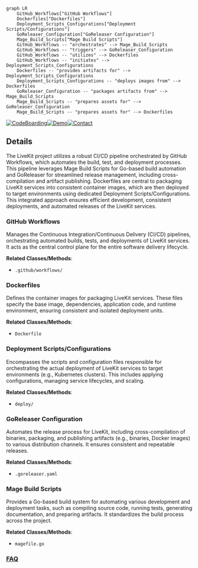 ```mermaid
graph LR
    GitHub_Workflows["GitHub Workflows"]
    Dockerfiles["Dockerfiles"]
    Deployment_Scripts_Configurations["Deployment Scripts/Configurations"]
    GoReleaser_Configuration["GoReleaser Configuration"]
    Mage_Build_Scripts["Mage Build Scripts"]
    GitHub_Workflows -- "orchestrates" --> Mage_Build_Scripts
    GitHub_Workflows -- "triggers" --> GoReleaser_Configuration
    GitHub_Workflows -- "utilizes" --> Dockerfiles
    GitHub_Workflows -- "initiates" --> Deployment_Scripts_Configurations
    Dockerfiles -- "provides artifacts for" --> Deployment_Scripts_Configurations
    Deployment_Scripts_Configurations -- "deploys images from" --> Dockerfiles
    GoReleaser_Configuration -- "packages artifacts from" --> Mage_Build_Scripts
    Mage_Build_Scripts -- "prepares assets for" --> GoReleaser_Configuration
    Mage_Build_Scripts -- "prepares assets for" --> Dockerfiles
```

[![CodeBoarding](https://img.shields.io/badge/Generated%20by-CodeBoarding-9cf?style=flat-square)](https://github.com/CodeBoarding/CodeBoarding)[![Demo](https://img.shields.io/badge/Try%20our-Demo-blue?style=flat-square)](https://www.codeboarding.org/demo)[![Contact](https://img.shields.io/badge/Contact%20us%20-%20contact@codeboarding.org-lightgrey?style=flat-square)](mailto:contact@codeboarding.org)

## Details

The LiveKit project utilizes a robust CI/CD pipeline orchestrated by GitHub Workflows, which automates the build, test, and deployment processes. This pipeline leverages Mage Build Scripts for Go-based build automation and GoReleaser for streamlined release management, including cross-compilation and artifact publishing. Dockerfiles are central to packaging LiveKit services into consistent container images, which are then deployed to target environments using dedicated Deployment Scripts/Configurations. This integrated approach ensures efficient development, consistent deployments, and automated releases of the LiveKit services.

### GitHub Workflows
Manages the Continuous Integration/Continuous Delivery (CI/CD) pipelines, orchestrating automated builds, tests, and deployments of LiveKit services. It acts as the central control plane for the entire software delivery lifecycle.


**Related Classes/Methods**:

- `.github/workflows/`


### Dockerfiles
Defines the container images for packaging LiveKit services. These files specify the base image, dependencies, application code, and runtime environment, ensuring consistent and isolated deployment units.


**Related Classes/Methods**:

- `Dockerfile`


### Deployment Scripts/Configurations
Encompasses the scripts and configuration files responsible for orchestrating the actual deployment of LiveKit services to target environments (e.g., Kubernetes clusters). This includes applying configurations, managing service lifecycles, and scaling.


**Related Classes/Methods**:

- `deploy/`


### GoReleaser Configuration
Automates the release process for LiveKit, including cross-compilation of binaries, packaging, and publishing artifacts (e.g., binaries, Docker images) to various distribution channels. It ensures consistent and repeatable releases.


**Related Classes/Methods**:

- `.goreleaser.yaml`


### Mage Build Scripts
Provides a Go-based build system for automating various development and deployment tasks, such as compiling source code, running tests, generating documentation, and preparing artifacts. It standardizes the build process across the project.


**Related Classes/Methods**:

- `magefile.go`




### [FAQ](https://github.com/CodeBoarding/GeneratedOnBoardings/tree/main?tab=readme-ov-file#faq)